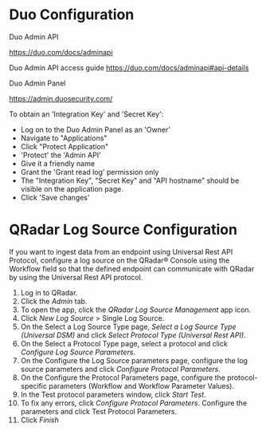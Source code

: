 # Duo Configuration

Duo Admin API

https://duo.com/docs/adminapi

Duo Admin API access guide
https://duo.com/docs/adminapi#api-details

Duo Admin Panel

https://admin.duosecurity.com/

To obtain an 'Integration Key' and 'Secret Key':
- Log on to the Duo Admin Panel as an 'Owner'
- Navigate to "Applications"
- Click "Protect Application"
- 'Protect' the 'Admin API'
- Give it a friendly name
- Grant the 'Grant read log' permission only
- The "Integration Key", "Secret Key" and "API hostname" should be visible on the application page.
- Click 'Save changes'

# QRadar Log Source Configuration
If you want to ingest data from an endpoint using Universal Rest API Protocol, configure a log source on the QRadar® Console using the Workflow field so that the defined endpoint can communicate with QRadar by using the Universal Rest API protocol.

1. Log in to QRadar.
2. Click the _Admin_ tab.
3. To open the app, click the _QRadar Log Source Management_ app icon.
4. Click _New Log Source_ > Single Log Source.
5. On the Select a Log Source Type page, _Select a Log Source Type (Universal DSM)_ and click _Select Protocol Type (Universal Rest API)_.
6. On the Select a Protocol Type page, select a protocol and click _Configure Log Source Parameters_.
7. On the Configure the Log Source parameters page, configure the log source parameters and click _Configure Protocol
Parameters_.
8. On the Configure the Protocol Parameters page, configure the protocol-specific parameters (Workflow and Workflow
Parameter Values). 
9. In the Test protocol parameters window, click _Start Test_.
10. To fix any errors, click _Configure Protocol Parameters_. Configure the parameters and click Test Protocol Parameters.
11. Click _Finish_
